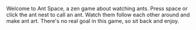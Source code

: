 Welcome to Ant Space, a zen game about watching ants.
Press space or click the ant nest to call an ant. Watch them follow each other around and make ant art. There's no real goal in this game, so sit back and enjoy.